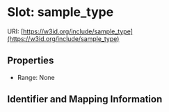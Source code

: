 # Slot: sample_type

URI: [https://w3id.org/include/sample_type](https://w3id.org/include/sample_type)



<!-- no inheritance hierarchy -->


## Properties

 * Range: None



## Identifier and Mapping Information





